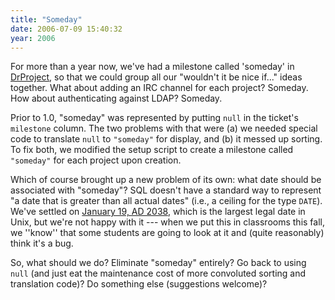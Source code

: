 ```yaml
---
title: "Someday"
date: 2006-07-09 15:40:32
year: 2006
---
```

For more than a year now, we've had a milestone called 'someday' in <a href="http://www.third-bit.com/drproject">DrProject</a>, so that we could group all our "wouldn't it be nice if..." ideas together. What about adding an IRC channel for each project? Someday. How about authenticating against LDAP? Someday.

Prior to 1.0, "someday" was represented by putting ``null`` in the ticket's ``milestone`` column.  The two problems with that were (a) we needed special code to translate ``null`` to ``"someday"`` for display, and (b) it messed up sorting. To fix both, we modified the setup script to create a milestone called ``"someday"`` for each project upon creation.

Which of course brought up a new problem of its own: what date should be associated with "someday"? SQL doesn't have a standard way to represent "a date that is greater than all actual dates" (i.e., a ceiling for the type ``DATE``).  We've settled on <a href="http://www.gsp.com/2038/">January 19, AD 2038</a>, which is the largest legal date in Unix, but we're not happy with it --- when we put this in classrooms this fall, we ''know'' that some students are going to look at it and (quite reasonably) think it's a bug.

So, what should we do?  Eliminate "someday" entirely?  Go back to using ``null`` (and just eat the maintenance cost of more convoluted sorting and translation code)?  Do something else (suggestions welcome)?
